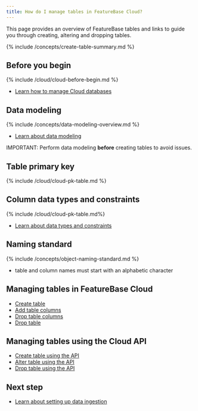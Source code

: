 ```yaml
---
title: How do I manage tables in FeatureBase Cloud?
---
```


This page provides an overview of FeatureBase tables and links to guide you through creating, altering and dropping tables.

{% include /concepts/create-table-summary.md %}

## Before you begin

{% include /cloud/cloud-before-begin.md %}
* [Learn how to manage Cloud databases](/cloud/cloud-databases/cloud-db-manage)

## Data modeling

{% include /concepts/data-modeling-overview.md %}

* [Learn about data modeling](/concepts/data-modeling-overview)

IMPORTANT: Perform data modeling **before** creating tables to avoid issues.

## Table primary key

{% include /cloud/cloud-pk-table.md %}

## Column data types and constraints

{% include /cloud/cloud-pk-table.md%}

* [Learn about data types and constraints](/cloud/cloud-data-modeling/data-types)

## Naming standard

{% include /concepts/object-naming-standard.md %}
* table and column names must start with an alphabetic character

## Managing tables in FeatureBase Cloud

* [Create table](/cloud/cloud-tables/cloud-table-create)
* [Add table columns](/cloud/cloud-databases/cloud-table-add-column)
* [Drop table columns](/cloud/cloud-databases/cloud-table-drop-column)
* [Drop table](/cloud/cloud-databases/cloud-table-drop)

## Managing tables using the Cloud API

* [Create table using the API](/cloud/cloud-databases/db-api/cloud-table-create-api)
* [Alter table using the API](/cloud/cloud-databases/db-api/cloud-table-create-api)
* [Drop table using the API](/cloud/cloud-databases/db-api/cloud-table-drop-api)

## Next step

* [Learn about setting up data ingestion](/cloud/cloud-data-ingestion/ingest-data-overview)

<!--
* [Learn how to create data sources and import data](/cloud/cloud-ingestion/cloud-datasources-manage)
-->
